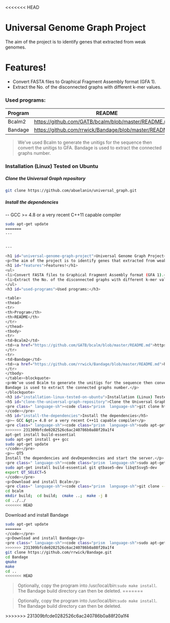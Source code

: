 <<<<<<< HEAD
# Universal Genome Graph Project

The aim of the project is to identify genes that extracted from weak genomes.

# Features!

  - Convert FASTA files to Graphical Fragment Assembly format (GFA 1).
  - Extract the No. of the disconnected graphs with different k-mer values.

### Used programs:

| Program | README |
| ------ | ------ |
| Bcalm2 | https://github.com/GATB/bcalm/blob/master/README.md|
| Bandage | https://github.com/rrwick/Bandage/blob/master/README.md |

> We've used Bcalm to generate the unitigs for the sequence then convert the unitigs to GFA.
> Bandage is used to extract the connected graphs number.



### Installation (Linux) Tested on Ubuntu 


##### Clone the Universal Graph repository

```sh
git clone https://github.com/abuelanin/universal_graph.git
```


##### Install the dependencies
-- GCC >= 4.8 or a very recent C++11 capable compiler

```sh
sudo apt-get update
=======
---


---

<h1 id="universal-genome-graph-project">Universal Genome Graph Project</h1>
<p>The aim of the project is to identify genes that extracted from weak genomes.</p>
<h1 id="features">Features!</h1>
<ul>
<li>Convert FASTA files to Graphical Fragment Assembly format (GFA 1).</li>
<li>Extract the No. of the disconnected graphs with different k-mer values.</li>
</ul>
<h3 id="used-programs">Used programs:</h3>

<table>
<thead>
<tr>
<th>Program</th>
<th>README</th>
</tr>
</thead>
<tbody>
<tr>
<td>Bcalm2</td>
<td><a href="https://github.com/GATB/bcalm/blob/master/README.md">https://github.com/GATB/bcalm/blob/master/README.md</a></td>
</tr>
<tr>
<td>Bandage</td>
<td><a href="https://github.com/rrwick/Bandage/blob/master/README.md">https://github.com/rrwick/Bandage/blob/master/README.md</a></td>
</tr>
</tbody>
</table><blockquote>
<p>We’ve used Bcalm to generate the unitigs for the sequence then convert the unitigs to GFA.
Bandage is used to extract the connected graphs number.</p>
</blockquote>
<h3 id="installation-linux-tested-on-ubuntu">Installation (Linux) Tested on Ubuntu</h3>
<h5 id="clone-the-universal-graph-repository">Clone the Universal Graph repository</h5>
<pre class=" language-sh"><code class="prism  language-sh">git clone https://github.com/abuelanin/universal_graph.git
</code></pre>
<h5 id="install-the-dependencies">Install the dependencies</h5>
<p>– GCC &gt;= 4.8 or a very recent C++11 capable compiler</p>
<pre class=" language-sh"><code class="prism  language-sh">sudo apt-get update
>>>>>>> 231309bfcde0282526c6ac240786b0a88f20a1f4
apt-get install build-essential
sudo apt-get install g++ gcc
sudo apt-get update
</code></pre>
<p>– QT5
Install the dependencies and devDependencies and start the server.</p>
<pre class=" language-sh"><code class="prism  language-sh">sudo apt-get update
sudo apt-get install build-essential git qtbase5-dev libqt5svg5-dev
export QT_SELECT=5
</code></pre>
<p>Download and install Bcalm</p>
<pre class=" language-sh"><code class="prism  language-sh">git clone --recursive https://github.com/GATB/bcalm 
cd bcalm
mkdir build;  cd build;  cmake ..;  make -j 8
cd ../../
<<<<<<< HEAD
```

Download and install Bandage

```sh
sudo apt-get update
=======
</code></pre>
<p>Download and install Bandage</p>
<pre class=" language-sh"><code class="prism  language-sh">sudo apt-get update
>>>>>>> 231309bfcde0282526c6ac240786b0a88f20a1f4
git clone https://github.com/rrwick/Bandage.git
cd Bandage
qmake
make
cd ..
<<<<<<< HEAD
```

> Optionally, copy the program into /usr/local/bin:```sudo make install```. The Bandage build directory can then be deleted.
=======
</code></pre>
<blockquote>
<p>Optionally, copy the program into /usr/local/bin:<code>sudo make install</code>. The Bandage build directory can then be deleted.</p>
</blockquote>
>>>>>>> 231309bfcde0282526c6ac240786b0a88f20a1f4

